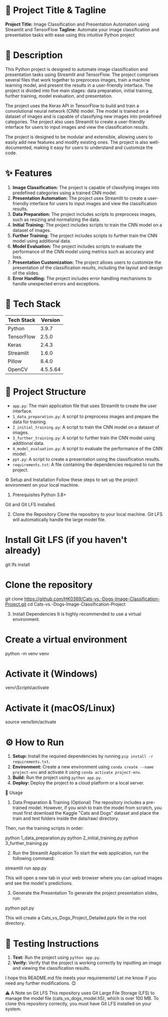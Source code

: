 🚀 Project Title & Tagline
================================

**Project Title:** Image Classification and Presentation Automation using Streamlit and TensorFlow
**Tagline:** Automate your image classification and presentation tasks with ease using this intuitive Python project

📖 Description
==============

This Python project is designed to automate image classification and presentation tasks using Streamlit and TensorFlow. The project comprises several files that work together to preprocess images, train a machine learning model, and present the results in a user-friendly interface. The project is divided into five main stages: data preparation, initial training, further training, model evaluation, and presentation.

The project uses the Keras API in TensorFlow to build and train a convolutional neural network (CNN) model. The model is trained on a dataset of images and is capable of classifying new images into predefined categories. The project also uses Streamlit to create a user-friendly interface for users to input images and view the classification results.

The project is designed to be modular and extensible, allowing users to easily add new features and modify existing ones. The project is also well-documented, making it easy for users to understand and customize the code.

✨ Features
==========

1. **Image Classification:** The project is capable of classifying images into predefined categories using a trained CNN model.
2. **Presentation Automation:** The project uses Streamlit to create a user-friendly interface for users to input images and view the classification results.
3. **Data Preparation:** The project includes scripts to preprocess images, such as resizing and normalizing the data.
4. **Initial Training:** The project includes scripts to train the CNN model on a dataset of images.
5. **Further Training:** The project includes scripts to further train the CNN model using additional data.
6. **Model Evaluation:** The project includes scripts to evaluate the performance of the CNN model using metrics such as accuracy and loss.
7. **Presentation Customization:** The project allows users to customize the presentation of the classification results, including the layout and design of the slides.
8. **Error Handling:** The project includes error handling mechanisms to handle unexpected errors and exceptions.

🧰 Tech Stack
=============

| **Tech Stack** | **Version** |
| --- | --- |
| Python | 3.9.7 |
| TensorFlow | 2.5.0 |
| Keras | 2.4.3 |
| Streamlit | 1.6.0 |
| Pillow | 8.4.0 |
| OpenCV | 4.5.5.64 |

📁 Project Structure
==================

* `app.py`: The main application file that uses Streamlit to create the user interface.
* `1_data_preparation.py`: A script to preprocess images and prepare the data for training.
* `2_initial_training.py`: A script to train the CNN model on a dataset of images.
* `3_further_training.py`: A script to further train the CNN model using additional data.
* `4_model_evaluation.py`: A script to evaluate the performance of the CNN model.
* `ppt.py`: A script to create a presentation using the classification results.
* `requirements.txt`: A file containing the dependencies required to run the project.

⚙️ Setup and Installation
Follow these steps to set up the project environment on your local machine.

1. Prerequisites
Python 3.8+

Git and Git LFS installed.

2. Clone the Repository
Clone the repository to your local machine. Git LFS will automatically handle the large model file.

# Install Git LFS (if you haven't already)
git lfs install

# Clone the repository
git clone https://github.com/HK0369/Cats-vs.-Dogs-Image-Classification-Project.git
cd Cats-vs.-Dogs-Image-Classification-Project

3. Install Dependencies
It is highly recommended to use a virtual environment.

# Create a virtual environment
python -m venv venv

# Activate it (Windows)
venv\Scripts\activate
# Activate it (macOS/Linux)
source venv/bin/activate

⚙️ How to Run
=============

1. **Setup:** Install the required dependencies by running `pip install -r requirements.txt`.
2. **Environment:** Create a new environment using `conda create --name project-env` and activate it using `conda activate project-env`.
3. **Build:** Run the project using `python app.py`.
4. **Deploy:** Deploy the project to a cloud platform or a local server.


🚀 Usage
1. Data Preparation & Training (Optional)
The repository includes a pre-trained model. However, if you wish to train the model from scratch, you must first download the Kaggle "Cats and Dogs" dataset and place the train and test folders inside the data/raw/ directory.

Then, run the training scripts in order:

python 1_data_preparation.py
python 2_initial_training.py
python 3_further_training.py

2. Run the Streamlit Application
To start the web application, run the following command:

streamlit run app.py

This will open a new tab in your web browser where you can upload images and see the model's predictions.

3. Generate the Presentation
To generate the project presentation slides, run:

python ppt.py

This will create a Cats_vs_Dogs_Project_Detailed.pptx file in the root directory.

🧪 Testing Instructions
=====================

1. **Test:** Run the project using `python app.py`.
2. **Verify:** Verify that the project is working correctly by inputting an image and viewing the classification results.


I hope this README.md file meets your requirements! Let me know if you need any further modifications. 😊

⚠️ A Note on Git LFS
This repository uses Git Large File Storage (LFS) to manage the model file (cats_vs_dogs_model.h5), which is over 100 MB. To clone this repository correctly, you must have Git LFS installed on your system.

